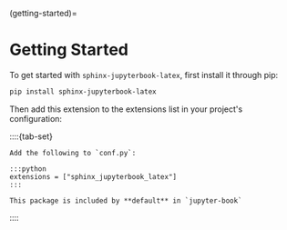 (getting-started)=
# Getting Started

To get started with `sphinx-jupyterbook-latex`, first install it through pip:

```bash
pip install sphinx-jupyterbook-latex
```

Then add this extension to the extensions list in your project's configuration:

::::{tab-set}
```{tab-item} Sphinx
Add the following to `conf.py`:

:::python
extensions = ["sphinx_jupyterbook_latex"]
:::
```

```{tab-item} Jupyter Book
This package is included by **default** in `jupyter-book`
```
::::
